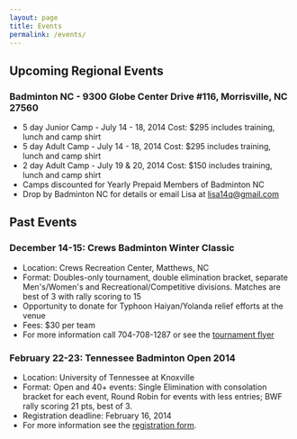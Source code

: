 ```yaml
---
layout: page
title: Events
permalink: /events/
---
```

## Upcoming Regional Events
### Badminton NC - 9300 Globe Center Drive #116, Morrisville, NC 27560
- 5 day Junior Camp - July 14 - 18, 2014  Cost: $295 includes training, lunch and camp shirt
- 5 day Adult Camp - July 14 - 18, 2014   Cost: $295 includes training, lunch and camp shirt
- 2 day Adult Camp - July 19 & 20, 2014  Cost: $150 includes training, lunch and camp shirt
- Camps discounted for Yearly Prepaid Members of Badminton NC
- Drop by Badminton NC for details or email Lisa at lisa14q@gmail.com

## Past Events
### December 14-15: Crews Badminton Winter Classic
- Location: Crews Recreation Center, Matthews, NC
- Format: Doubles-only tournament, double elimination bracket, separate Men's/Women's and Recreational/Competitive divisions. Matches are best of 3 with rally scoring to 15
- Opportunity to donate for Typhoon Haiyan/Yolanda relief efforts at the venue
- Fees: $30 per team
- For more information call 704-708-1287 or see the [tournament flyer](http://xa.yimg.com/kq/groups/23185203/1197223947/name/THE%20FIRST%20ANNUAL%20CREWS%20BADMINTON%20%20WINTER%20CLASSIC%2Edocx)

### February 22-23: Tennessee Badminton Open 2014
- Location: University of Tennessee at Knoxville
- Format: Open and 40+ events: Single Elimination with consolation bracket for each event, Round Robin for events with less entries; BWF rally scoring 21 pts, best of 3.
- Registration deadline: February 16, 2014
- For more information see the [registration form](https://docs.google.com/forms/d/128n1A6JFg6u5hhTYwdVzVulKXOGJm4UxuCN0RZ6TegU/viewform).
